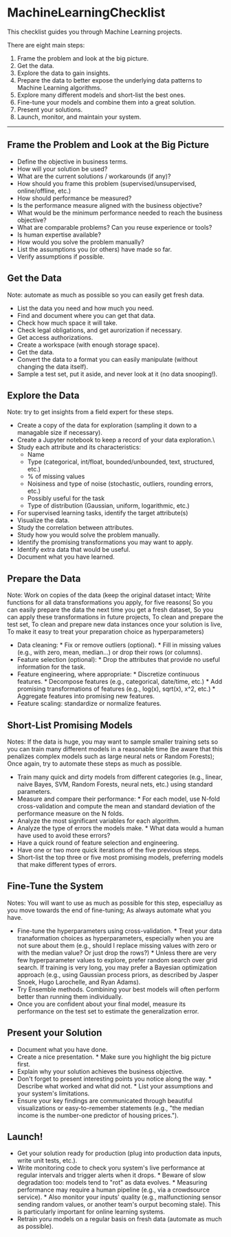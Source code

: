 # MachineLearningChecklist
This checklist guides you through Machine Learning projects.

There are eight main steps:

1. Frame the problem and look at the big picture.
2. Get the data.
3. Explore the data to gain insights.
4. Prepare the data to better expose the underlying data patterns to Machine Learning algorithms.
5. Explore many different models and short-list the best ones.
6. Fine-tune your models and combine them into a great solution.
7. Present your solutions.
8. Launch, monitor, and maintain your system.

---

## Frame the Problem and Look at the Big Picture

* Define the objective in business terms.
* How will your solution be used?
* What are the current solutions / workarounds (if any)?
* How should you frame this problem (supervised/unsupervised, online/offline, etc.)
* How should performance be measured?
* Is the performance measure aligned with the business objective?
* What would be the minimum performance needed to reach the business objective?
* What are comparable problems? Can you reuse experience or tools?
* Is human expertise available?
* How would you solve the problem manually?
* List the assumptions you (or others) have made so far.
* Verify assumptions if possible.

## Get the Data 

Note: automate as much as possible so you can easily get fresh data.

* List the data you need and how much you need.
* Find and document where you can get that data.
* Check how much space it will take.
* Check legal obligations, and get aurorization if necessary.
* Get access authorizations.
* Create a workspace (with enough storage space).
* Get the data.
* Convert the data to a format you can easily manipulate (without changing the data itself).
* Sample a test set, put it aside, and never look at it (no data snooping!).

## Explore the Data 

Note: try to get insights from a field expert for these steps.

* Create a copy of the data for exploration (sampling it down to a managable size if necessary).
* Create a Jupyter notebook to keep a record of your data exploration.\
* Study each attribute and its characteristics:
    * Name
    * Type (categorical, int/float, bounded/unbounded, text, structured, etc.)
    * % of missing values
    * Noisiness and type of noise (stochastic, outliers, rounding errors, etc.)
    * Possibly useful for the task
    * Type of distribution (Gaussian, uniform, logarithmic, etc.)
* For supervised learning tasks, identify the target attribute(s)
* Visualize the data.
* Study the correlation between attributes.
* Study how you would solve the problem manually.
* Identify the promising transformations you may want to apply.
* Identify extra data that would be useful.
* Document what you have learned.

## Prepare the Data

Note: Work on copies of the data (keep the original dataset intact; Write functions for all data transformations you apply, for five reasons( So you can easily prepare the data the next time you get a fresh dataset, So you can apply these transformations in future projects, To clean and prepare the test set, To clean and prepare new data instances once your solution is live, To make it easy to treat your preparation choice as hyperparameters)
      
* Data cleaning:
      * Fix or remove outliers (optional).
      * Fill in missing values (e.g., with zero, mean, median...) or drop their rows (or columns).
* Feature selection (optional):
      * Drop the attributes that provide no useful information for the task.
* Feature engineering, where appropriate:
      * Discretize continuous features.
      * Decompose features (e.g., categorical, date/time, etc.)
      * Add promising transformations of features (e.g., log(x), sqrt(x), x^2, etc.)
      * Aggregate features into promising new features.
* Feature scaling: standardize or normalize features.

## Short-List Promising Models

Notes: If the data is huge, you may want to sample smaller training sets so you can train many different models in a reasonable time (be aware that this penalizes complex models such as large neural nets or Random Forests); Once again, try to automate these steps as much as possible.

* Train many quick and dirty models from different categories (e.g., linear, naive Bayes, SVM, Random Forests, neural nets, etc.) using standard parameters.
* Measure and compare their performance:
      * For each model, use N-fold cross-validation and compute the mean and standard deviation of the performance measure on the N folds.
* Analyze the most significant variables for each algorithm.
* Analyze the type of errors the models make.
      * What data would a human have used to avoid these errors?
* Have a quick round of feature selection and engineering.
* Have one or two more quick iterations of the five previous steps.
* Short-list the top three or five most promising models, preferring models that make different types of errors.

## Fine-Tune the System

Notes: You will want to use as much as possible for this step, especialluy as you move towards the end of fine-tuning; As always automate what you have.

* Fine-tune the hyperparameters using cross-validation.
      * Treat your data tranaformation choices as hyperparameters, especially when you are not sure about them (e.g., should  I replace missing values with zero or with the median value? Or just drop the rows?)
      * Unless there are very few hyperparameter values to explore, prefer random search over grid search. If training is very long, you may prefer a Bayesian optimization approach (e.g., using Gaussian process priors, as described by Jasper Snoek, Hugo Larochelle, and Ryan Adams).
* Try Ensemble methods. Combining your best models will often perform better than running them individually.
* Once you are confident about your final model, measure its performance on the test set to estimate the generalization error.

## Present your Solution

* Document what you have done.
* Create a nice presentation.
      * Make sure you highlight the big picture first.
* Explain why your solution achieves the business objective.
* Don't forget to present interesting points you notice along the way.
      * Describe what worked and what did not.
      * List your assumptions and your system's limitations.
* Ensure your key findings are communicated through beautiful visualizations or easy-to-remember statements (e.g., "the median income is the number-one predictor of housing prices.").

## Launch!

* Get your solution ready for production (plug into production data inputs, write unit tests, etc.).
* Write monitoring code to check yoru system's live performance at regular intervals and trigger alerts when it drops.
      * Beware of slow degradation too: models tend to "rot" as data evolves.
      * Measuring performance may require a human pipeline (e.g., via a crowdsource service). 
      * Also monitor your inputs' quality (e.g., malfunctioning sensor sending random values, or another team's ourput becoming stale). This is particularly important for online learning systems.
* Retrain yoru models on a regular basis on fresh data (automate as much as possible).
